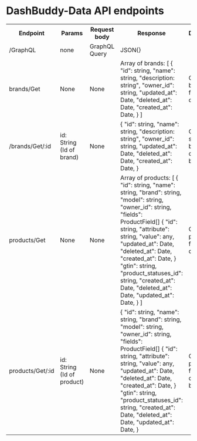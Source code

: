 # DashBuddy-Data API endpoints
<table>
  <tr>
    <th>Endpoint</th>
    <th>Params</th>
    <th>Request body</th>
    <th>Response</th>
    <th>Description</th>
  </tr>
  <tr>
    <td>/GraphQL</td>
    <td>none</td>
    <td>GraphQL Query</td>
    <td>
      JSON{}
    </td>
  <tr>
    <td>brands/Get</td>
    <td>None</td>
    <td>None</td>
    <td>
      Array of brands:
      [
        {
          "id": string,
          "name": string,
          "description: string",
          "owner_id": string,
          "updated_at": Date,
          "deleted_at": Date,
          "created_at": Date,
        }
      ]
    </td>
    <td>
      Gets all brands from database.
    </td>
  </tr>
  <tr>
    <td>/brands/Get/:id</td>
    <td>id: String (Id of brand)</td>
    <td>
      None
    </td>
    <td> 
        {
          "id": string,
          "name": string,
          "description: string",
          "owner_id": string,
          "updated_at": Date,
          "deleted_at": Date,
          "created_at": Date,
        }
    </td>
    <td>
      Gets a single brand from database by ID
    </td>
  </tr>
  <tr>
    <td>products/Get</td>
    <td>None</td>
    <td>None</td>
    <td>
      Array of products:
      [
        {
          "id": string,
          "name": string,
          "brand": string,
          "model": string,
          "owner_id": string,
          "fields": ProductField[]
            {
              "id": string,
              "attribute": string,
              "value": any,
              "updated_at": Date,
              "deleted_at": Date,
              "created_at": Date,
            }
          "gtin": string,
          "product_statuses_id": string,
          "created_at": Date,
          "deleted_at": Date,
          "updated_at": Date,
        }
      ]
    </td>
    <td>
      Gets all products from database
    </td>
  </tr>
    <tr>
    <td>products/Get/:id</td>
    <td>id: String (Id of product)</td>
    <td>None</td>
    <td>
        {
          "id": string,
          "name": string,
          "brand": string,
          "model": string,
          "owner_id": string,
          "fields": ProductField[]
            {
              "id": string,
              "attribute": string,
              "value": any,
              "updated_at": Date,
              "deleted_at": Date,
              "created_at": Date,
            }
          "gtin": string,
          "product_statuses_id": string,
          "created_at": Date,
          "deleted_at": Date,
          "updated_at": Date,
        }
    </td>
    <td>
      Gets single product from database by ID
    </td>
  </tr>
 </table>
